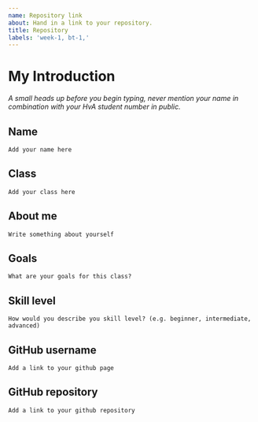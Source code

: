 ```yaml
---
name: Repository link
about: Hand in a link to your repository.
title: Repository
labels: 'week-1, bt-1,'
---
```


# My Introduction

*A small heads up before you begin typing, never mention your name in combination with your HvA student number in public.*

## Name
`Add your name here`

## Class
`Add your class here`

## About me
`Write something about yourself`

## Goals
`What are your goals for this class?`

## Skill level
`How would you describe you skill level? (e.g. beginner, intermediate, advanced)`

## GitHub username
`Add a link to your github page`

## GitHub repository
`Add a link to your github repository`
